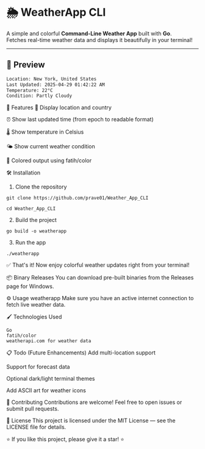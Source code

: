 # 🌦️ WeatherApp CLI

A simple and colorful **Command-Line Weather App** built with **Go**.  
Fetches real-time weather data and displays it beautifully in your terminal!

---

## 📸 Preview

```bash
Location: New York, United States
Last Updated: 2025-04-29 01:42:22 AM
Temperature: 22°C
Condition: Partly Cloudy
```
🚀 Features
📍 Display location and country

⏰ Show last updated time (from epoch to readable format)

🌡️ Show temperature in Celsius

🌤️ Show current weather condition

🎨 Colored output using fatih/color

🛠️ Installation
1. Clone the repository
```
git clone https://github.com/prave01/Weather_App_CLI
```
```
cd Weather_App_CLI
```
2. Build the project
```
go build -o weatherapp
```
3. Run the app
```
./weatherapp
```

✅ That's it! Now enjoy colorful weather updates right from your terminal!

📦 Binary Releases
You can download pre-built binaries from the Releases page for Windows.

⚙️ Usage
weatherapp
Make sure you have an active internet connection to fetch live weather data.

🖌️ Technologies Used
```
Go
fatih/color
weatherapi.com for weather data
```

📋 Todo (Future Enhancements)
Add multi-location support

Support for forecast data

Optional dark/light terminal themes

Add ASCII art for weather icons

🤝 Contributing
Contributions are welcome!
Feel free to open issues or submit pull requests.

📄 License
This project is licensed under the MIT License — see the LICENSE file for details.

⭐ If you like this project, please give it a star! ⭐
